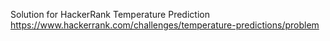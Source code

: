 Solution for HackerRank Temperature Prediction
https://www.hackerrank.com/challenges/temperature-predictions/problem
